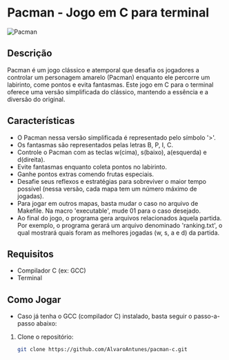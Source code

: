 # Pacman - Jogo em C para terminal

![Pacman](https://veja.abril.com.br/wp-content/uploads/2016/05/pac-man-original.png)

## Descrição

Pacman é um jogo clássico e atemporal que desafia os jogadores a controlar um personagem amarelo (Pacman) enquanto ele percorre um labirinto, come pontos e evita fantasmas. Este jogo em C para o terminal oferece uma versão simplificada do clássico, mantendo a essência e a diversão do original.

## Características

- O Pacman nessa versão simplificada é representado pelo símbolo '>'.
- Os fantasmas são representados pelas letras B, P, I, C.
- Controle o Pacman com as teclas w(cima), s(baixo), a(esquerda) e d(direita).
- Evite fantasmas enquanto coleta pontos no labirinto.
- Ganhe pontos extras comendo frutas especiais.
- Desafie seus reflexos e estratégias para sobreviver o maior tempo possível (nessa versão, cada mapa tem um número máximo de jogadas).
- Para jogar em outros mapas, basta mudar o caso no arquivo de Makefile. Na macro 'executable', mude 01 para o caso desejado.
- Ao final do jogo, o programa gera arquivos relacionados àquela partida. Por exemplo, o programa gerará um arquivo denominado 'ranking.txt', o qual mostrará quais foram as melhores jogadas (w, s, a e d) da partida.

## Requisitos

- Compilador C (ex: GCC)
- Terminal

## Como Jogar

- Caso já tenha o GCC (compilador C) instalado, basta seguir o passo-a-passo abaixo:

1. Clone o repositório:
   ```bash
   git clone https://github.com/AlvaroAntunes/pacman-c.git
